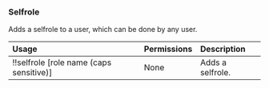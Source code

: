 ### Selfrole

Adds a selfrole to a user, which can be done by any user.

| **Usage** | **Permissions** | **Description** |
| :--- | :--- | :--- |
| !!selfrole \[role name \(caps sensitive\)\] | None | Adds a selfrole. |



